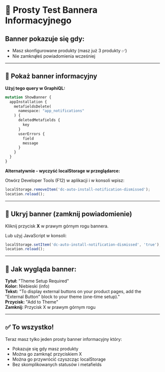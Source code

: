 # 🎯 Prosty Test Bannera Informacyjnego

## Banner pokazuje się gdy:
- Masz skonfigurowane produkty (masz już 3 produkty ✅)
- Nie zamknąłeś powiadomienia wcześniej

---

## 🔹 Pokaż banner informacyjny

**Użyj tego query w GraphiQL:**

```graphql
mutation ShowBanner {
  appInstallation {
    metafieldsDelete(
      namespace: "app_notifications"
    ) {
      deletedMetafields {
        key
      }
      userErrors {
        field
        message
      }
    }
  }
}
```

**Alternatywnie - wyczyść localStorage w przeglądarce:**

Otwórz Developer Tools (F12) w aplikacji i w konsoli wpisz:
```javascript
localStorage.removeItem('dc-auto-install-notification-dismissed');
location.reload();
```

---

## 🔹 Ukryj banner (zamknij powiadomienie)

Kliknij przycisk **X** w prawym górnym rogu bannera.

Lub użyj JavaScript w konsoli:
```javascript
localStorage.setItem('dc-auto-install-notification-dismissed', 'true');
location.reload();
```

---

## 🎯 Jak wygląda banner:

**Tytuł:** "Theme Setup Required"  
**Kolor:** Niebieski (info)  
**Tekst:** "To display external buttons on your product pages, add the "External Button" block to your theme (one-time setup)."  
**Przycisk:** "Add to Theme"  
**Zamknij:** Przycisk X w prawym górnym rogu

---

## ✅ To wszystko!

Teraz masz tylko jeden prosty banner informacyjny który:
- Pokazuje się gdy masz produkty 
- Można go zamknąć przyciskiem X
- Można go przywrócić czyszcząc localStorage
- Bez skomplikowanych statusów i metafields 